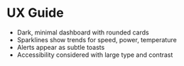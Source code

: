 # UX Guide

- Dark, minimal dashboard with rounded cards
- Sparklines show trends for speed, power, temperature
- Alerts appear as subtle toasts
- Accessibility considered with large type and contrast
